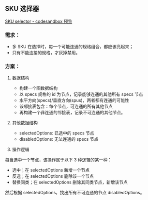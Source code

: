 ## SKU 选择器

[SKU selector - codesandbox 预览](https://codesandbox.io/s/sku-calculator-fcf6tg)

### 需求：

- 多 SKU 在选择时，每一个可能连通的规格组合，都应该亮起来；
- 只有不能连接的规格，才灰掉禁用。

### 方案：

1. 数据结构
    - 构建一个图数据结构
    - 以 specs 规格的 id 为节点，记录能够连通的其他所有 specs 节点
    - 水平方向(specs)/垂直方向(spus)，两者都有连通的可能性
    - 该邻接表包含：每个节点，可连通的所有其他节点
    - 再构建一个非连通的邻接表，记录不可连通的其他节点。

2. 其他数据结构
    - selectedOptions: 已选中的 specs 节点
    - disabledOptions: 无法连通的 specs 节点

3. 操作逻辑

每当选中一个节点，该操作属于以下 3 种逻辑的某一种：

- 选中；在 selectedOptions 新增一个节点
- 反选；在 selectedOptions 删除该一个节点
- 替换同类；在 selectedOptions 删除其同类节点，新增该节点

然后根据 selectedOptions，找出所有不可连通的节点 disabledOptions。

